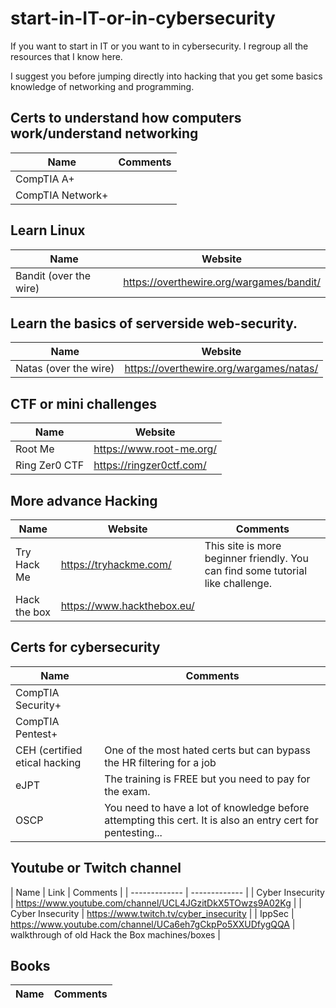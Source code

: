 # start-in-IT-or-in-cybersecurity
If you want to start in IT or you want to in cybersecurity. I regroup all the resources that I know here.

I suggest you before jumping directly into hacking that you get some basics knowledge of networking and programming.

## Certs to understand how computers work/understand networking
| Name  | Comments |
| ------------- | ------------- |
| CompTIA A+ | |
| CompTIA Network+ | |

## Learn Linux

| Name  | Website |
| ------------- | ------------- |
| Bandit (over the wire) | https://overthewire.org/wargames/bandit/  |

## Learn the basics of serverside web-security.

| Name  | Website |
| ------------- | ------------- |
| Natas (over the wire) | https://overthewire.org/wargames/natas/ |

## CTF or mini challenges

| Name | Website |
| ------------- | ------------- |
| Root Me | https://www.root-me.org/ |
| Ring Zer0 CTF | https://ringzer0ctf.com/ |

## More advance Hacking

| Name | Website | Comments |
| ------------- | ------------- | ------------- |
| Try Hack Me | https://tryhackme.com/ | This site is more beginner friendly. You can find some tutorial like challenge. |
| Hack the box | https://www.hackthebox.eu/ | |

## Certs for cybersecurity
| Name  | Comments |
| ------------- | ------------- |
| CompTIA Security+ | |
| CompTIA Pentest+ | |
| CEH (certified etical hacking | One of the most hated certs but can bypass the HR filtering for a job |
| eJPT | The training is FREE but you need to pay for the exam. |
| OSCP | You need to have a lot of knowledge before attempting this cert. It is also an entry cert for pentesting... |

## Youtube or Twitch channel
| Name | Link | Comments |
| ------------- | ------------- |
| Cyber Insecurity | https://www.youtube.com/channel/UCL4JGzitDkX5TOwzs9A02Kg |
| Cyber Insecurity | https://www.twitch.tv/cyber_insecurity |
| IppSec | https://www.youtube.com/channel/UCa6eh7gCkpPo5XXUDfygQQA | walkthrough of old Hack the Box machines/boxes |


## Books
| Name  | Comments |
| ------------- | ------------- |

